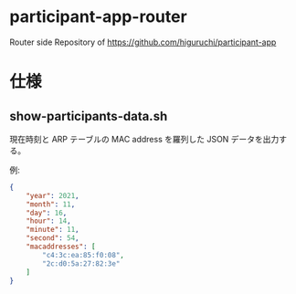 # participant-app-router
Router side Repository of https://github.com/higuruchi/participant-app

# 仕様

## show-participants-data.sh

現在時刻と ARP テーブルの MAC address を羅列した JSON データを出力する。

例:
```json
{
    "year": 2021,
    "month": 11,
    "day": 16,
    "hour": 14,
    "minute": 11,
    "second": 54,
    "macaddresses": [
        "c4:3c:ea:85:f0:08",
        "2c:d0:5a:27:82:3e"
    ]
}
```
